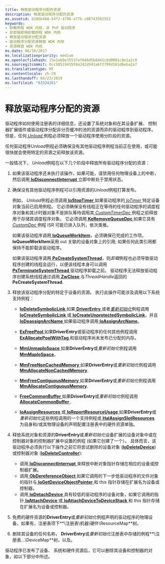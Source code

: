```yaml
---
title: 释放驱动程序分配的资源
description: 释放驱动程序分配的资源
ms.assetid: b286b4b0-54f2-4798-a77b-c08743502552
keywords:
- 卸载例程 WDK 内核，非 PnP 驱动程序
- 非即插即用卸载例程 WDK 内核
- 释放驱动程序分配资源
- 驱动程序分配资源释放 WDK 内核
- 资源释放 WDK 内核
ms.date: 06/16/2017
ms.localizationpriority: medium
ms.openlocfilehash: 15e1ab0e35537ef046d5b8d41c8d0001c8e1a2c0
ms.sourcegitcommit: 0cc5051945559a242d941a6f2799d161d8eba2a7
ms.translationtype: MT
ms.contentlocale: zh-CN
ms.lasthandoff: 04/23/2019
ms.locfileid: "63324261"
---
```

# <a name="releasing-driver-allocated-resources"></a>释放驱动程序分配的资源





驱动程序如何使用注册表的详细信息，还设置了系统对象和在其设备扩展、 控制器扩展插件或驱动程序分配非分页缓冲的池的资源而异的驱动程序到驱动程序。 但是，任何[ *Unload* ](https://msdn.microsoft.com/library/windows/hardware/ff564886)例程必须释放一个驱动程序使用分阶段的资源。

任何驱动程序*Unload*例程必须确保没有其他驱动程序例程当前正在使用，或可能很快就会使用特定的资源之前释放该资源。

一般情况下， *Unload*例程在以下几个阶段中释放所有驱动程序分配的资源：

1.  如果该驱动程序还未执行该操作，如果可能，请禁用任何物理设备上的中断，然后调用[ **IoDisconnectInterrupt** ](https://msdn.microsoft.com/library/windows/hardware/ff549089)立即中断处于禁用状态。

2.  确保没有其他驱动程序例程可以引用资源的*Unload*例程打算发布。

    例如， *Unload*例程必须调用[ **IoStopTimer** ](https://msdn.microsoft.com/library/windows/hardware/ff550377)如果驱动程序的[ *IoTimer* ](https://msdn.microsoft.com/library/windows/hardware/ff550381)特定设备对象当前已启用例程。 它必须确保没有线程正在等待的任何驱动程序的调度程序对象和其计时器对象不是排队等待调用其[ *CustomTimerDpc* ](https://msdn.microsoft.com/library/windows/hardware/ff542983)例程之前释放用于存储其调度程序对象。 它必须调用[ **KeRemoveQueueDpc** ](https://msdn.microsoft.com/library/windows/hardware/ff553169)如果它具有[ *CustomDpc* ](https://msdn.microsoft.com/library/windows/hardware/ff542972)例程 ISR 可能已排入队列，依次类推。

    如果该驱动程序调用[ **IoQueueWorkItem**](https://msdn.microsoft.com/library/windows/hardware/ff549466)，必须确保已完成的工作项。 **IoQueueWorkItem**采用 out 关联的设备对象上的引用; 如果任何此类引用都保持不能卸载该驱动程序。

    如果该驱动程序调用[ **PsCreateSystemThread**](https://msdn.microsoft.com/library/windows/hardware/ff559932)，则*卸载*例程也必须导致驱动程序创建的线程会运行，以便该线程本身可以调用[ **PsTerminateSystemThread** ](https://msdn.microsoft.com/library/windows/hardware/ff559959)驱动程序卸载之前。 驱动程序无法释放驱动程序创建系统线程通过调用[ **ZwClose** ](https://msdn.microsoft.com/library/windows/hardware/ff566417)与*ThreadHandle*返回的**PsCreateSystemThread**.

3.  释放该驱动程序分配的特定于设备的资源。 执行此操作可能涉及调用以下系统支持例程：
    -   [**IoDeleteSymbolicLink** ](https://msdn.microsoft.com/library/windows/hardware/ff549085)如果[ **DriverEntry** ](https://msdn.microsoft.com/library/windows/hardware/ff544113)或者[*重新初始化*](https://msdn.microsoft.com/library/windows/hardware/ff561022)例程调用[**IoCreateSymbolicLink** ](https://msdn.microsoft.com/library/windows/hardware/ff549043)或[ **IoCreateUnprotectedSymbolicLink**](https://msdn.microsoft.com/library/windows/hardware/ff549050)，并且[ **IoDeassignArcName** ](https://msdn.microsoft.com/library/windows/hardware/ff549076)如果驱动程序调用[ **IoAssignArcName**](https://msdn.microsoft.com/library/windows/hardware/ff548282)。

    -   [**ExFreePool** ](https://msdn.microsoft.com/library/windows/hardware/ff544590)如果**DriverEntry**或驱动程序的任何其他例程调用[ **ExAllocatePoolWithTag** ](https://msdn.microsoft.com/library/windows/hardware/ff544520)和驱动程序尚未发布已分配的内存。

    -   [**MmUnmapIoSpace** ](https://msdn.microsoft.com/library/windows/hardware/ff556387)如果**DriverEntry**或*重新初始化*例程调用[ **MmMapIoSpace**](https://msdn.microsoft.com/library/windows/hardware/ff554618)。

    -   [**MmFreeNonCachedMemory** ](https://msdn.microsoft.com/library/windows/hardware/ff554516)如果**DriverEntry**或*重新初始化*例程调用[ **MmAllocateNonCachedMemory**](https://msdn.microsoft.com/library/windows/hardware/ff554479).

    -   [**MmFreeContiguousMemory** ](https://msdn.microsoft.com/library/windows/hardware/ff554503)如果**DriverEntry**或*重新初始化*例程调用[ **MmAllocateContiguousMemory**](https://msdn.microsoft.com/library/windows/hardware/ff554460).

    -   [**FreeCommonBuffer** ](https://msdn.microsoft.com/library/windows/hardware/ff546511)如果**DriverEntry**或*重新初始化*例程调用[ **AllocateCommonBuffer** ](https://msdn.microsoft.com/library/windows/hardware/ff540575).

    -   [**IoAssignResources** ](https://msdn.microsoft.com/library/windows/hardware/ff548285)或[ **IoReportResourceUsage** ](https://msdn.microsoft.com/library/windows/hardware/ff549616)如果**DriverEntry**或*重新初始化*这些例程调用的一个支持例程或[ **HalAssignSlotResources** ](https://msdn.microsoft.com/library/windows/hardware/ff546580)为自身和/或其物理设备的声明配置注册表中的硬件资源单独。

4.  释放系统对象和资源的**DriverEntry**或*重新初始化*设备扩展的设备对象中或在控制器对象的控制器扩展中设置的例程 (如果它创建了一个）。 具体而言，该驱动程序必须执行以下操作之前它将尝试删除的设备对象 ([**IoDeleteDevice**](https://msdn.microsoft.com/library/windows/hardware/ff549083)) 或控制器对象 ([**IoDeleteController**](https://msdn.microsoft.com/library/windows/hardware/ff549078)):
    -   调用[ **IoDisconnectInterrupt** ](https://msdn.microsoft.com/library/windows/hardware/ff549089)来释放中断对象指针存储在相应的设备或控制器扩展。
    -   调用[ **ObDereferenceObject** ](https://msdn.microsoft.com/library/windows/hardware/ff557724)如果它调用的下一步低驱动程序的文件对象的指针与[ **IoGetDeviceObjectPointer** ](https://msdn.microsoft.com/library/windows/hardware/ff549198)和 this 指针存储在扩展名为设备或控制器。
    -   调用[ **IoDetachDevice** ](https://msdn.microsoft.com/library/windows/hardware/ff549087)具有较低的驱动程序的设备对象，如果它调用的指针[ **IoAttachDevice** ](https://msdn.microsoft.com/library/windows/hardware/ff548294)或[ **IoAttachDeviceToDeviceStack** ](https://msdn.microsoft.com/library/windows/hardware/ff548300)和 this 指针存储在扩展名为设备或控制器。

5.  免费的硬件资源的**DriverEntry**或*重新初始化*例程声明的驱动程序的物理设备，如果有，注册表项下**\\注册表\\机器\\硬件\\ResourceMap**树。

6.  删除其设备的任何名称， **DriverEntry**或*重新初始化*注册表中存储的例程**\\注册表...\\DeviceMap**树，以及。

驱动程序已发布了设备、 系统和硬件资源后，它可以删除其设备和控制器的对象，如以下部分中所述。

 

 




